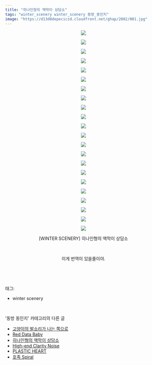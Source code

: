 ```yaml
---
title: "히나인형의 액막이 상담소"
tags: "winter_scenery winter_scenery 동방_동인지"
image: "https://d13d8depeciczd.cloudfront.net/ghap/2082/001.jpg"
---
```

<div class="article">
<p style="text-align: center; clear: none; float: none;"><img src="{{ site.imgserver12 }}/ghap/2082/001.jpg"/></p>
<p style="text-align: center; clear: none; float: none;"><img src="{{ site.imgserver12 }}/ghap/2082/002.jpg"/></p>
<p style="text-align: center; clear: none; float: none;"><img src="{{ site.imgserver12 }}/ghap/2082/003.jpg"/></p>
<p style="text-align: center; clear: none; float: none;"><img src="{{ site.imgserver12 }}/ghap/2082/004.jpg"/></p>
<p style="text-align: center; clear: none; float: none;"><img src="{{ site.imgserver12 }}/ghap/2082/005.jpg"/></p>
<p style="text-align: center; clear: none; float: none;"><img src="{{ site.imgserver12 }}/ghap/2082/006.jpg"/></p>
<p style="text-align: center; clear: none; float: none;"><img src="{{ site.imgserver12 }}/ghap/2082/007.jpg"/></p>
<p style="text-align: center; clear: none; float: none;"><img src="{{ site.imgserver12 }}/ghap/2082/008.jpg"/></p>
<p style="text-align: center; clear: none; float: none;"><img src="{{ site.imgserver12 }}/ghap/2082/009.jpg"/></p>
<p style="text-align: center; clear: none; float: none;"><img src="{{ site.imgserver12 }}/ghap/2082/010.jpg"/></p>
<p style="text-align: center; clear: none; float: none;"><img src="{{ site.imgserver12 }}/ghap/2082/011.jpg"/></p>
<p style="text-align: center; clear: none; float: none;"><img src="{{ site.imgserver12 }}/ghap/2082/012.jpg"/></p>
<p style="text-align: center; clear: none; float: none;"><img src="{{ site.imgserver12 }}/ghap/2082/013.jpg"/></p>
<p style="text-align: center; clear: none; float: none;"><img src="{{ site.imgserver12 }}/ghap/2082/014.jpg"/></p>
<p style="text-align: center; clear: none; float: none;"><img src="{{ site.imgserver12 }}/ghap/2082/015.jpg"/></p>
<p style="text-align: center; clear: none; float: none;"><img src="{{ site.imgserver12 }}/ghap/2082/016.jpg"/></p>
<p style="text-align: center; clear: none; float: none;"><img src="{{ site.imgserver12 }}/ghap/2082/017.jpg"/></p>
<p style="text-align: center; clear: none; float: none;"><img src="{{ site.imgserver12 }}/ghap/2082/018.jpg"/></p>
<p style="text-align: center; clear: none; float: none;"><img src="{{ site.imgserver12 }}/ghap/2082/019.jpg"/></p>
<p style="text-align: center; clear: none; float: none;"><img src="{{ site.imgserver12 }}/ghap/2082/020.jpg"/></p>
<p style="text-align: center; clear: none; float: none;"><img src="{{ site.imgserver12 }}/ghap/2082/021.jpg"/></p>
<p style="text-align: center; clear: none; float: none;"><img src="{{ site.imgserver12 }}/ghap/2082/022.jpg"/></p>
<p style="text-align: center; clear: none; float: none;">[WINTER SCENERY] 히나인형의 액막이 상담소</p>
<p style="text-align: center; clear: none; float: none;"><br/></p>
<p style="text-align: center; clear: none; float: none;">이게 번역이 있을줄이야.</p>
<p><br/></p>
</div><br/>
<div class="tagTrail">
<p>태그: </p>
<ul>
<li>winter scenery</li>
</ul>
</div><br/>
<div class="another">
<p>'동방 동인지' 카테고리의 다른 글</p>
<ul>
<li><a href="/ghap_2084">고양이의 발소리가 나는 쪽으로</a></li>
<li><a href="/ghap_2083">Red Data Baby</a></li>
<li><a href="/ghap_2082">히나인형의 액막이 상담소</a></li>
<li><a href="/ghap_2081">High-end Clarity Noise</a></li>
<li><a href="/ghap_2080">PLASTIC HEART</a></li>
<li><a href="/ghap_2078">호족 Spiral</a></li>
</ul>
</div><br/>
<div class="cb_module cb_fluid">
<div class="cb_wrt cb_profile">
</div><!-- commentList close -->
</div><br/>
